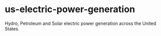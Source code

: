 # us-electric-power-generation
Hydro, Petroleum and Solar electric power generation across the United States.
